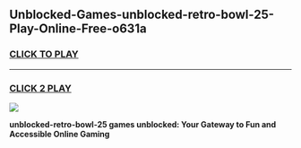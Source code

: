
## Unblocked-Games-unblocked-retro-bowl-25-Play-Online-Free-o631a
<h3>
<a href="https://premium76.site?title=unblocked-retro-bowl-25&ref=26A">CLICK TO PLAY</a></h3>
<hr>

<h3>
<a href="https://premium76.site?title=unblocked-retro-bowl-25&ref=26A">CLICK 2 PLAY</a>
  
</h3>

<a href="https://premium76.site?title=unblocked-retro-bowl-25&ref=26A"><img src="https://clearcache.store/games.png"></a>


**unblocked-retro-bowl-25 games unblocked: Your Gateway to Fun and Accessible Online Gaming**
